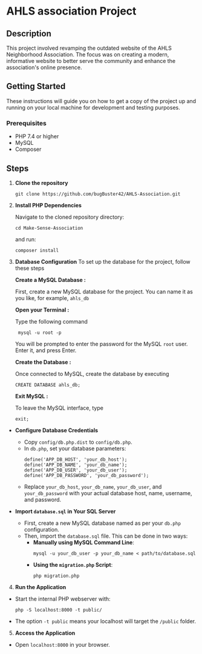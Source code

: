 # AHLS association Project

## Description
This project involved revamping the outdated website of the AHLS Neighborhood Association. The focus was on creating a modern, informative website to better serve the community and enhance the association's online presence.

## Getting Started

These instructions will guide you on how to get a copy of the project up and running on your local machine for development and testing purposes.

### Prerequisites
- PHP 7.4 or higher
- MySQL
- Composer

## Steps

1. **Clone the repository**
    ```
    git clone https://github.com/bugBuster42/AHLS-Association.git
    ```

2. **Install PHP Dependencies**
   
    Navigate to the cloned repository directory:
    ```
    cd Make-Sense-Association
    ```
    and run:
    ```
    composer install
    ```


3. **Database Configuration**
To set up the database for the project, follow these steps

    **Create a MySQL Database :**
   
   First, create a new MySQL database for the project. You can name it as you like, for example, `ahls_db`
  
     **Open your Terminal :**
   
   Type the following command
   ```
    mysql -u root -p
   ```
   
     You will be prompted to enter the password for the MySQL `root` user.
    Enter it, and press Enter.
       
     **Create the Database :**
   
     Once connected to MySQL, create the database by executing
   ```
   CREATE DATABASE ahls_db;
   ```
     **Exit MySQL :**
   
     To leave the MySQL interface, type
   ```
   exit;
    ```
- **Configure Database Credentials**
  - Copy `config/db.php.dist` to `config/db.php`.
  - In `db.php`, set your database parameters:
    ```
    define('APP_DB_HOST', 'your_db_host');
    define('APP_DB_NAME', 'your_db_name');
    define('APP_DB_USER', 'your_db_user');
    define('APP_DB_PASSWORD', 'your_db_password');
    ```
  - Replace `your_db_host`, `your_db_name`, `your_db_user`, and `your_db_password` with your actual database host, name, username, and password.

- **Import `database.sql` in Your SQL Server**
  - First, create a new MySQL database named as per your `db.php` configuration.
  - Then, import the `database.sql` file. This can be done in two ways:
    - **Manually using MySQL Command Line**:
      ```
      mysql -u your_db_user -p your_db_name < path/to/database.sql
      ```
    - **Using the `migration.php` Script**:
      ```
      php migration.php
      ```

4. **Run the Application**
- Start the internal PHP webserver with:
  ```
  php -S localhost:8000 -t public/
  ```
- The option `-t public` means your localhost will target the `/public` folder.

5. **Access the Application**
- Open `localhost:8000` in your browser.




